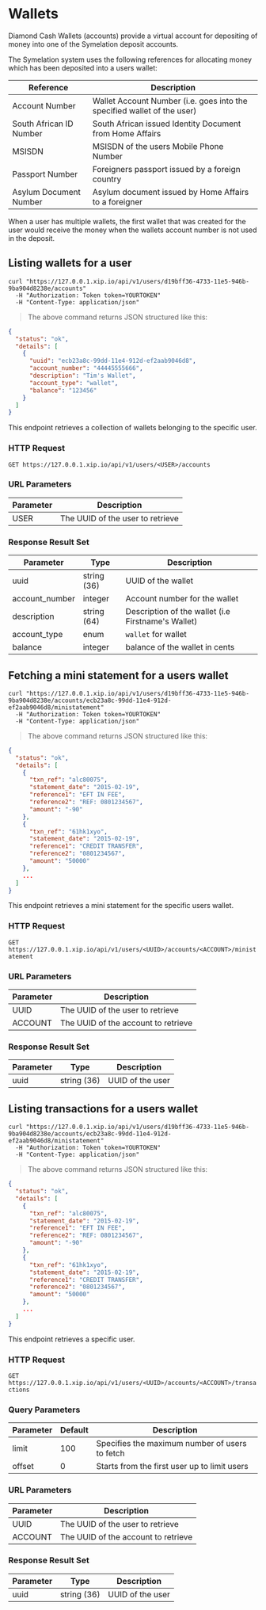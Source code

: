 # Wallets

Diamond Cash Wallets (accounts) provide a virtual account for depositing of money into one of the Symelation deposit accounts.

The Symelation system uses the following references for allocating money which has been deposited into a users wallet:

Reference|Description
----------|----------
Account Number|Wallet Account Number (i.e. goes into the specified wallet of the user)
South African ID Number|South African issued Identity Document from Home Affairs
MSISDN|MSISDN of the users Mobile Phone Number
Passport Number|Foreigners passport issued by a foreign country
Asylum Document Number|Asylum document issued by Home Affairs to a foreigner

When a user has multiple wallets, the first wallet that was created for the user
would receive the money when the wallets account number is not used in the deposit.

## Listing wallets for a user

```shell
curl "https://127.0.0.1.xip.io/api/v1/users/d19bff36-4733-11e5-946b-9ba904d8238e/accounts"
  -H "Authorization: Token token=YOURTOKEN"
  -H "Content-Type: application/json"
```

> The above command returns JSON structured like this:

```json
{
  "status": "ok",
  "details": [
    {
      "uuid": "ecb23a8c-99dd-11e4-912d-ef2aab9046d8",
      "account_number": "44445555666",
      "description": "Tim's Wallet",
      "account_type": "wallet",
      "balance": "123456"
    }
  ]
}
```

This endpoint retrieves a collection of wallets belonging to the specific user.

### HTTP Request

`GET https://127.0.0.1.xip.io/api/v1/users/<USER>/accounts`

### URL Parameters

Parameter | Description
--------- | -----------
USER | The UUID of the user to retrieve

### Response Result Set

Parameter | Type | Description
--------- | ---- | -----------
uuid | string (36) | UUID of the wallet
account_number | integer | Account number for the wallet
description | string (64) | Description of the wallet (i.e Firstname's Wallet)
account_type | enum | `wallet` for wallet
balance | integer | balance of the wallet in cents

## Fetching a mini statement for a users wallet


```shell
curl "https://127.0.0.1.xip.io/api/v1/users/d19bff36-4733-11e5-946b-9ba904d8238e/accounts/ecb23a8c-99dd-11e4-912d-ef2aab9046d8/ministatement"
  -H "Authorization: Token token=YOURTOKEN"
  -H "Content-Type: application/json"
```

> The above command returns JSON structured like this:

```json
{
  "status": "ok",
  "details": [
    {
      "txn_ref": "alc80075",
      "statement_date": "2015-02-19",
      "reference1": "EFT IN FEE",
      "reference2": "REF: 0801234567",
      "amount": "-90"
    },
    {
      "txn_ref": "61hk1xyo",
      "statement_date": "2015-02-19",
      "reference1": "CREDIT TRANSFER",
      "reference2": "0801234567",
      "amount": "50000"
    },
    ...
  ]
}
```

This endpoint retrieves a mini statement for the specific users wallet.

### HTTP Request

`GET https://127.0.0.1.xip.io/api/v1/users/<UUID>/accounts/<ACCOUNT>/ministatement`

### URL Parameters

Parameter | Description
--------- | -----------
UUID | The UUID of the user to retrieve
ACCOUNT | The UUID of the account to retrieve

### Response Result Set

Parameter | Type | Description
--------- | ---- | -----------
uuid | string (36) | UUID of the user

## Listing transactions for a users wallet

```shell
curl "https://127.0.0.1.xip.io/api/v1/users/d19bff36-4733-11e5-946b-9ba904d8238e/accounts/ecb23a8c-99dd-11e4-912d-ef2aab9046d8/ministatement"
  -H "Authorization: Token token=YOURTOKEN"
  -H "Content-Type: application/json"
```

> The above command returns JSON structured like this:

```json
{
  "status": "ok",
  "details": [
    {
      "txn_ref": "alc80075",
      "statement_date": "2015-02-19",
      "reference1": "EFT IN FEE",
      "reference2": "REF: 0801234567",
      "amount": "-90"
    },
    {
      "txn_ref": "61hk1xyo",
      "statement_date": "2015-02-19",
      "reference1": "CREDIT TRANSFER",
      "reference2": "0801234567",
      "amount": "50000"
    },
    ...
  ]
}
```

This endpoint retrieves a specific user.

### HTTP Request

`GET https://127.0.0.1.xip.io/api/v1/users/<UUID>/accounts/<ACCOUNT>/transactions`

### Query Parameters

Parameter | Default | Description
--------- | ------- | -----------
limit | 100 | Specifies the maximum number of users to fetch
offset | 0 | Starts from the first user up to limit users

### URL Parameters

Parameter | Description
--------- | -----------
UUID | The UUID of the user to retrieve
ACCOUNT | The UUID of the account to retrieve

### Response Result Set

Parameter | Type | Description
--------- | ---- | -----------
uuid | string (36) | UUID of the user
